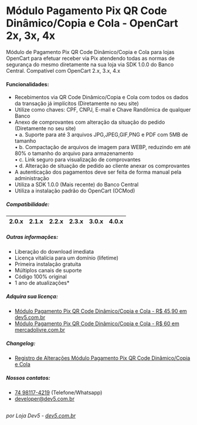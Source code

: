 # Módulo Pagamento Pix QR Code Dinâmico/Copia e Cola - OpenCart 2x, 3x, 4x
Módulo de Pagamento Pix QR Code Dinâmico/Copia e Cola para lojas OpenCart para efetuar receber via Pix atendendo todas as normas de segurança do mesmo diretamente na sua loja via SDK 1.0.0 do Banco Central. Compatível com OpenCart 2.x, 3.x, 4.x

#### Funcionalidades:
- Recebimentos via QR Code Dinâmico/Copia e Cola com todos os dados da transação já implícitos (Diretamente no seu site)
- Utilize como chaves: CPF, CNPJ, E-mail e Chave Randômica de qualquer Banco
- Anexo de comprovantes com alteração da situação do pedido (Diretamente no seu site)\
• a. Suporte para até 3 arquivos JPG,JPEG,GIF,PNG e PDF com 5MB de tamanho\
• b. Compactação de arquivos de imagem para WEBP, reduzindo em até 80% o tamanho do arquivo para armazenamento\
• c. Link seguro para visualização de comprovantes\
• d. Alteração de situação de pedido ao cliente anexar os comprovantes
- A autenticação dos pagamentos deve ser feita de forma manual pela administração
- Utiliza a SDK 1.0.0 (Mais recente) do Banco Central
- Utiliza a instalação padrão do OpenCart (OCMod)

##### Compatibilidade:
|2.0.x|2.1.x|2.2.x|2.3.x|3.0.x|4.0.x|
|-|-|-|-|-|-|

##### Outras informações:
- Liberação do download imediata
- Licença vitalícia para um domínio (lifetime)
- Primeira instalação gratuita
- Múltiplos canais de suporte
- Código 100% original
- 1 ano de atualizações*

##### Adquira sua licença:
- [Módulo Pagamento Pix QR Code Dinâmico/Copia e Cola - R$ 45,90 em dev5.com.br](https://dev5.com.br/opencart/pagamentos/pix-qr-dinamico-copia-e-cola)
- [Módulo Pagamento Pix QR Code Dinâmico/Copia e Cola - R$ 60 em mercadolivre.com.br](https://produto.mercadolivre.com.br/MLB-1740236694-pagamento-pix-qr-code-dinmicocc-opencart-2x3x4x-dev5-_JM)

##### Changelog:
- [Registro de Alterações Módulo Pagamento Pix QR Code Dinâmico/Copia e Cola](https://dev5.com.br/opencart/pagamentos/pix-qr-dinamico-copia-e-cola#changelog)

##### Nossos contatos:
- [74 98117-4219](https://api.whatsapp.com/send?phone=5574981174219) (Telefone/Whatsapp)
- [developer@dev5.com.br](mailto:developer@dev5.com.br)
##
###### por Loja Dev5 - [dev5.com.br](https://dev5.com.br)
